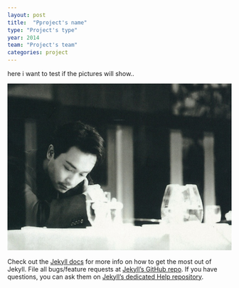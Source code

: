 ```yaml
---
layout: post
title:  "Pproject's name"
type: "Project's type"
year: 2014
team: "Project's team"
categories: project
---
```


here i want to test if the pictures will show..

![my test picture](../images/2014-12-14/1.jpg)

Check out the [Jekyll docs][jekyll] for more info on how to get the most out of Jekyll. File all bugs/feature requests at [Jekyll’s GitHub repo][jekyll-gh]. If you have questions, you can ask them on [Jekyll’s dedicated Help repository][jekyll-help].

[jekyll]:      http://jekyllrb.com
[jekyll-gh]:   https://github.com/jekyll/jekyll
[jekyll-help]: https://github.com/jekyll/jekyll-help
